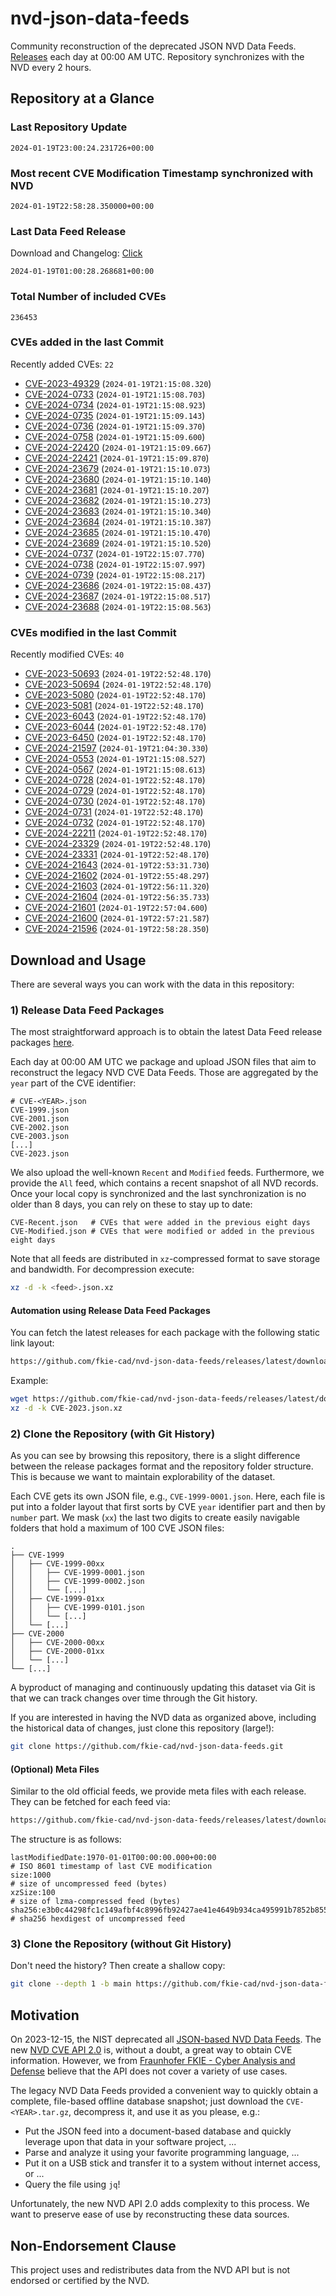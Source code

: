 # nvd-json-data-feeds

Community reconstruction of the deprecated JSON NVD Data Feeds. 
[Releases](https://github.com/fkie-cad/nvd-json-data-feeds/releases/latest) each day at 00:00 AM UTC.
Repository synchronizes with the NVD every 2 hours.

## Repository at a Glance

### Last Repository Update

```plain
2024-01-19T23:00:24.231726+00:00
```

### Most recent CVE Modification Timestamp synchronized with NVD

```plain
2024-01-19T22:58:28.350000+00:00
```

### Last Data Feed Release

Download and Changelog: [Click](https://github.com/fkie-cad/nvd-json-data-feeds/releases/latest)

```plain
2024-01-19T01:00:28.268681+00:00
```

### Total Number of included CVEs

```plain
236453
```

### CVEs added in the last Commit

Recently added CVEs: `22`

* [CVE-2023-49329](CVE-2023/CVE-2023-493xx/CVE-2023-49329.json) (`2024-01-19T21:15:08.320`)
* [CVE-2024-0733](CVE-2024/CVE-2024-07xx/CVE-2024-0733.json) (`2024-01-19T21:15:08.703`)
* [CVE-2024-0734](CVE-2024/CVE-2024-07xx/CVE-2024-0734.json) (`2024-01-19T21:15:08.923`)
* [CVE-2024-0735](CVE-2024/CVE-2024-07xx/CVE-2024-0735.json) (`2024-01-19T21:15:09.143`)
* [CVE-2024-0736](CVE-2024/CVE-2024-07xx/CVE-2024-0736.json) (`2024-01-19T21:15:09.370`)
* [CVE-2024-0758](CVE-2024/CVE-2024-07xx/CVE-2024-0758.json) (`2024-01-19T21:15:09.600`)
* [CVE-2024-22420](CVE-2024/CVE-2024-224xx/CVE-2024-22420.json) (`2024-01-19T21:15:09.667`)
* [CVE-2024-22421](CVE-2024/CVE-2024-224xx/CVE-2024-22421.json) (`2024-01-19T21:15:09.870`)
* [CVE-2024-23679](CVE-2024/CVE-2024-236xx/CVE-2024-23679.json) (`2024-01-19T21:15:10.073`)
* [CVE-2024-23680](CVE-2024/CVE-2024-236xx/CVE-2024-23680.json) (`2024-01-19T21:15:10.140`)
* [CVE-2024-23681](CVE-2024/CVE-2024-236xx/CVE-2024-23681.json) (`2024-01-19T21:15:10.207`)
* [CVE-2024-23682](CVE-2024/CVE-2024-236xx/CVE-2024-23682.json) (`2024-01-19T21:15:10.273`)
* [CVE-2024-23683](CVE-2024/CVE-2024-236xx/CVE-2024-23683.json) (`2024-01-19T21:15:10.340`)
* [CVE-2024-23684](CVE-2024/CVE-2024-236xx/CVE-2024-23684.json) (`2024-01-19T21:15:10.387`)
* [CVE-2024-23685](CVE-2024/CVE-2024-236xx/CVE-2024-23685.json) (`2024-01-19T21:15:10.470`)
* [CVE-2024-23689](CVE-2024/CVE-2024-236xx/CVE-2024-23689.json) (`2024-01-19T21:15:10.520`)
* [CVE-2024-0737](CVE-2024/CVE-2024-07xx/CVE-2024-0737.json) (`2024-01-19T22:15:07.770`)
* [CVE-2024-0738](CVE-2024/CVE-2024-07xx/CVE-2024-0738.json) (`2024-01-19T22:15:07.997`)
* [CVE-2024-0739](CVE-2024/CVE-2024-07xx/CVE-2024-0739.json) (`2024-01-19T22:15:08.217`)
* [CVE-2024-23686](CVE-2024/CVE-2024-236xx/CVE-2024-23686.json) (`2024-01-19T22:15:08.437`)
* [CVE-2024-23687](CVE-2024/CVE-2024-236xx/CVE-2024-23687.json) (`2024-01-19T22:15:08.517`)
* [CVE-2024-23688](CVE-2024/CVE-2024-236xx/CVE-2024-23688.json) (`2024-01-19T22:15:08.563`)


### CVEs modified in the last Commit

Recently modified CVEs: `40`

* [CVE-2023-50693](CVE-2023/CVE-2023-506xx/CVE-2023-50693.json) (`2024-01-19T22:52:48.170`)
* [CVE-2023-50694](CVE-2023/CVE-2023-506xx/CVE-2023-50694.json) (`2024-01-19T22:52:48.170`)
* [CVE-2023-5080](CVE-2023/CVE-2023-50xx/CVE-2023-5080.json) (`2024-01-19T22:52:48.170`)
* [CVE-2023-5081](CVE-2023/CVE-2023-50xx/CVE-2023-5081.json) (`2024-01-19T22:52:48.170`)
* [CVE-2023-6043](CVE-2023/CVE-2023-60xx/CVE-2023-6043.json) (`2024-01-19T22:52:48.170`)
* [CVE-2023-6044](CVE-2023/CVE-2023-60xx/CVE-2023-6044.json) (`2024-01-19T22:52:48.170`)
* [CVE-2023-6450](CVE-2023/CVE-2023-64xx/CVE-2023-6450.json) (`2024-01-19T22:52:48.170`)
* [CVE-2024-21597](CVE-2024/CVE-2024-215xx/CVE-2024-21597.json) (`2024-01-19T21:04:30.330`)
* [CVE-2024-0553](CVE-2024/CVE-2024-05xx/CVE-2024-0553.json) (`2024-01-19T21:15:08.527`)
* [CVE-2024-0567](CVE-2024/CVE-2024-05xx/CVE-2024-0567.json) (`2024-01-19T21:15:08.613`)
* [CVE-2024-0728](CVE-2024/CVE-2024-07xx/CVE-2024-0728.json) (`2024-01-19T22:52:48.170`)
* [CVE-2024-0729](CVE-2024/CVE-2024-07xx/CVE-2024-0729.json) (`2024-01-19T22:52:48.170`)
* [CVE-2024-0730](CVE-2024/CVE-2024-07xx/CVE-2024-0730.json) (`2024-01-19T22:52:48.170`)
* [CVE-2024-0731](CVE-2024/CVE-2024-07xx/CVE-2024-0731.json) (`2024-01-19T22:52:48.170`)
* [CVE-2024-0732](CVE-2024/CVE-2024-07xx/CVE-2024-0732.json) (`2024-01-19T22:52:48.170`)
* [CVE-2024-22211](CVE-2024/CVE-2024-222xx/CVE-2024-22211.json) (`2024-01-19T22:52:48.170`)
* [CVE-2024-23329](CVE-2024/CVE-2024-233xx/CVE-2024-23329.json) (`2024-01-19T22:52:48.170`)
* [CVE-2024-23331](CVE-2024/CVE-2024-233xx/CVE-2024-23331.json) (`2024-01-19T22:52:48.170`)
* [CVE-2024-21643](CVE-2024/CVE-2024-216xx/CVE-2024-21643.json) (`2024-01-19T22:53:31.730`)
* [CVE-2024-21602](CVE-2024/CVE-2024-216xx/CVE-2024-21602.json) (`2024-01-19T22:55:48.297`)
* [CVE-2024-21603](CVE-2024/CVE-2024-216xx/CVE-2024-21603.json) (`2024-01-19T22:56:11.320`)
* [CVE-2024-21604](CVE-2024/CVE-2024-216xx/CVE-2024-21604.json) (`2024-01-19T22:56:35.733`)
* [CVE-2024-21601](CVE-2024/CVE-2024-216xx/CVE-2024-21601.json) (`2024-01-19T22:57:04.600`)
* [CVE-2024-21600](CVE-2024/CVE-2024-216xx/CVE-2024-21600.json) (`2024-01-19T22:57:21.587`)
* [CVE-2024-21596](CVE-2024/CVE-2024-215xx/CVE-2024-21596.json) (`2024-01-19T22:58:28.350`)


## Download and Usage

There are several ways you can work with the data in this repository:

### 1) Release Data Feed Packages

The most straightforward approach is to obtain the latest Data Feed release packages [here](https://github.com/fkie-cad/nvd-json-data-feeds/releases/latest).

Each day at 00:00 AM UTC we package and upload JSON files that aim to reconstruct the legacy NVD CVE Data Feeds.
Those are aggregated by the `year` part of the CVE identifier:

```
# CVE-<YEAR>.json
CVE-1999.json
CVE-2001.json
CVE-2002.json
CVE-2003.json
[...]
CVE-2023.json
```

We also upload the well-known `Recent` and `Modified` feeds.
Furthermore, we provide the `All` feed, which contains a recent snapshot of all NVD records.
Once your local copy is synchronized and the last synchronization is no older than 8 days, you can rely on these to stay up to date:

```plain
CVE-Recent.json   # CVEs that were added in the previous eight days
CVE-Modified.json # CVEs that were modified or added in the previous eight days
```

Note that all feeds are distributed in `xz`-compressed format to save storage and bandwidth.
For decompression execute:

```sh
xz -d -k <feed>.json.xz
```


#### Automation using Release Data Feed Packages

You can fetch the latest releases for each package with the following static link layout:

```sh
https://github.com/fkie-cad/nvd-json-data-feeds/releases/latest/download/CVE-<YEAR>.json.xz
```

Example:

```sh
wget https://github.com/fkie-cad/nvd-json-data-feeds/releases/latest/download/CVE-2023.json.xz
xz -d -k CVE-2023.json.xz
```



### 2) Clone the Repository (with Git History)

As you can see by browsing this repository, there is a slight difference between the release packages format and the repository folder structure.
This is because we want to maintain explorability of the dataset.

Each CVE gets its own JSON file, e.g., `CVE-1999-0001.json`.
Here, each file is put into a folder layout that first sorts by CVE `year` identifier part and then by `number` part.
We mask (`xx`) the last two digits to create easily navigable folders that hold a maximum of 100 CVE JSON files:

```plain
.
├── CVE-1999
│   ├── CVE-1999-00xx
│   │   ├── CVE-1999-0001.json
│   │   ├── CVE-1999-0002.json
│   │   └── [...]
│   ├── CVE-1999-01xx
│   │   ├── CVE-1999-0101.json
│   │   └── [...]
│   └── [...]
├── CVE-2000
│   ├── CVE-2000-00xx
│   ├── CVE-2000-01xx
│   └── [...]
└── [...]
```

A byproduct of managing and continuously updating this dataset via Git is that we can track changes over time through the Git history.

If you are interested in having the NVD data as organized above, including the historical data of changes, just clone this repository (large!):

```sh
git clone https://github.com/fkie-cad/nvd-json-data-feeds.git
```

#### (Optional) Meta Files

Similar to the old official feeds, we provide meta files with each release. They can be fetched for each feed via:

```sh
https://github.com/fkie-cad/nvd-json-data-feeds/releases/latest/download/CVE-<YEAR>.meta
```

The structure is as follows:

```plain
lastModifiedDate:1970-01-01T00:00:00.000+00:00                          # ISO 8601 timestamp of last CVE modification
size:1000                                                               # size of uncompressed feed (bytes)
xzSize:100                                                              # size of lzma-compressed feed (bytes)
sha256:e3b0c44298fc1c149afbf4c8996fb92427ae41e4649b934ca495991b7852b855 # sha256 hexdigest of uncompressed feed
```


### 3) Clone the Repository (without Git History)

Don't need the history? Then create a shallow copy:

```sh
git clone --depth 1 -b main https://github.com/fkie-cad/nvd-json-data-feeds.git
```

## Motivation

On 2023-12-15, the NIST deprecated all [JSON-based NVD Data Feeds](https://nvd.nist.gov/vuln/data-feeds#divRetirementBanner-1).
The new [NVD CVE API 2.0](https://nvd.nist.gov/developers/vulnerabilities) is, without a doubt, a great way to obtain CVE information.
However, we from [Fraunhofer FKIE - Cyber Analysis and Defense](https://www.fkie.fraunhofer.de/en/departments/cad.html) believe that the API does not cover a variety of use cases.

The legacy NVD Data Feeds provided a convenient way to quickly obtain a complete, file-based offline database snapshot; just download the `CVE-<YEAR>.tar.gz`, decompress it, and use it as you please, e.g.:

* Put the JSON feed into a document-based database and quickly leverage upon that data in your software project, ...
* Parse and analyze it using your favorite programming language, ...
* Put it on a USB stick and transfer it to a system without internet access, or ...
* Query the file using `jq`!

Unfortunately, the new NVD API 2.0 adds complexity to this process.
We want to preserve ease of use by reconstructing these data sources.

## Non-Endorsement Clause

This project uses and redistributes data from the NVD API but is not endorsed or certified by the NVD.